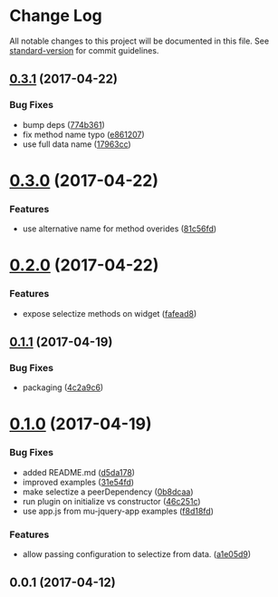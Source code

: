 # Change Log

All notable changes to this project will be documented in this file. See [standard-version](https://github.com/conventional-changelog/standard-version) for commit guidelines.

<a name="0.3.1"></a>
## [0.3.1](https://github.com/mu-lib/mu-jquery-widget-selectize/compare/v0.3.0...v0.3.1) (2017-04-22)


### Bug Fixes

* bump deps ([774b361](https://github.com/mu-lib/mu-jquery-widget-selectize/commit/774b361))
* fix method name typo ([e861207](https://github.com/mu-lib/mu-jquery-widget-selectize/commit/e861207))
* use full data name ([17963cc](https://github.com/mu-lib/mu-jquery-widget-selectize/commit/17963cc))



<a name="0.3.0"></a>
# [0.3.0](https://github.com/mu-lib/mu-jquery-widget-selectize/compare/v0.2.0...v0.3.0) (2017-04-22)


### Features

* use alternative name for method overides ([81c56fd](https://github.com/mu-lib/mu-jquery-widget-selectize/commit/81c56fd))



<a name="0.2.0"></a>
# [0.2.0](https://github.com/mu-lib/mu-jquery-widget-selectize/compare/v0.1.1...v0.2.0) (2017-04-22)


### Features

* expose selectize methods on widget ([fafead8](https://github.com/mu-lib/mu-jquery-widget-selectize/commit/fafead8))



<a name="0.1.1"></a>
## [0.1.1](https://github.com/mu-lib/mu-jquery-widget-selectize/compare/v0.1.0...v0.1.1) (2017-04-19)


### Bug Fixes

* packaging ([4c2a9c6](https://github.com/mu-lib/mu-jquery-widget-selectize/commit/4c2a9c6))



<a name="0.1.0"></a>
# [0.1.0](https://github.com/mu-lib/mu-jquery-widget-selectize/compare/v0.0.1...v0.1.0) (2017-04-19)


### Bug Fixes

* added README.md ([d5da178](https://github.com/mu-lib/mu-jquery-widget-selectize/commit/d5da178))
* improved examples ([31e54fd](https://github.com/mu-lib/mu-jquery-widget-selectize/commit/31e54fd))
* make selectize a peerDependency ([0b8dcaa](https://github.com/mu-lib/mu-jquery-widget-selectize/commit/0b8dcaa))
* run plugin on initialize vs constructor ([46c251c](https://github.com/mu-lib/mu-jquery-widget-selectize/commit/46c251c))
* use app.js from mu-jquery-app examples ([f8d18fd](https://github.com/mu-lib/mu-jquery-widget-selectize/commit/f8d18fd))


### Features

* allow passing configuration to selectize from data. ([a1e05d9](https://github.com/mu-lib/mu-jquery-widget-selectize/commit/a1e05d9))



<a name="0.0.1"></a>
## 0.0.1 (2017-04-12)
